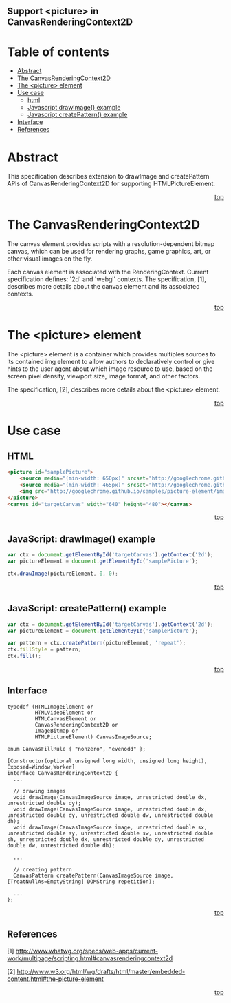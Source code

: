 Support &lt;picture&gt; in CanvasRenderingContext2D
---------------------------------------------------

Table of contents
=================
- <a href="#abstract">Abstract</a>
- <a href="#the-canvasrenderingcontext2d">The CanvasRenderingContext2D</a>
- <a href="#the-picture-element">The &lt;picture&gt; element</a>
- <a href="#use-case">Use case</a>
    - <a href="#html">html<a>
    - <a href="#javascript-drawimage-example">Javascript drawImage() example<a>
    - <a href="#javascript-createpattern-example">Javascript createPattern() example<a>
- <a href="#interface">Interface</a>
- <a href="#references">References</a>

Abstract
========

This specification describes extension to drawImage and createPattern APIs of CanvasRenderingContext2D for supporting HTMLPictureElement.

<p align="right"><a href="#support-picture-in-canvasrenderingcontext2d">top</a></p>

The CanvasRenderingContext2D
============================

The canvas element provides scripts with a resolution-dependent bitmap canvas, which can be used for rendering graphs, game graphics, art, or other visual images on the fly.

Each canvas element is associated with the RenderingContext. Current specification defines: '2d' and 'webgl' contexts. The specification, [1], describes more details about the canvas element and its associated contexts.

<p align="right"><a href="#support-picture-in-canvasrenderingcontext2d">top</a></p>


The &lt;picture&gt; element
===========================

The &lt;picture&gt; element is a container which provides multiples sources to its contained img element to allow authors to declaratively control or give hints to the user agent about which image resource to use, based on the screen pixel density, viewport size, image format, and other factors.

The specification, [2], describes more details about the &lt;picture&gt; element. 

<p align="right"><a href="#support-picture-in-canvasrenderingcontext2d">top</a></p>

Use case
========

HTML
----

```HTML
<picture id="samplePicture">
    <source media="(min-width: 650px)" srcset="http://googlechrome.github.io/samples/picture-element/images/kitten-large.png">
    <source media="(min-width: 465px)" srcset="http://googlechrome.github.io/samples/picture-element/images/kitten-medium.png">
    <img src="http://googlechrome.github.io/samples/picture-element/images/kitten-small.png" alt="a cute kitten">
</picture>
<canvas id="targetCanvas" width="640" height="480"></canvas>
```

<p align="right"><a href="#support-picture-in-canvasrenderingcontext2d">top</a></p>

JavaScript: drawImage() example
-------------------------------

```javascript
var ctx = document.getElementById('targetCanvas').getContext('2d');
var pictureElement = document.getElementById('samplePicture');

ctx.drawImage(pictureElement, 0, 0);
```

<p align="right"><a href="#support-picture-in-canvasrenderingcontext2d">top</a></p>

JavaScript: createPattern() example
-----------------------------------

```javascript
var ctx = document.getElementById('targetCanvas').getContext('2d');
var pictureElement = document.getElementById('samplePicture');

var pattern = ctx.createPattern(pictureElement, 'repeat');
ctx.fillStyle = pattern;
ctx.fill();
```

<p align="right"><a href="#support-picture-in-canvasrenderingcontext2d">top</a></p>

Interface
---------

```idl
typedef (HTMLImageElement or
         HTMLVideoElement or
         HTMLCanvasElement or
         CanvasRenderingContext2D or
         ImageBitmap or
         HTMLPictureElement) CanvasImageSource;
         
enum CanvasFillRule { "nonzero", "evenodd" };

[Constructor(optional unsigned long width, unsigned long height), Exposed=Window,Worker]
interface CanvasRenderingContext2D {
  ...

  // drawing images
  void drawImage(CanvasImageSource image, unrestricted double dx, unrestricted double dy);
  void drawImage(CanvasImageSource image, unrestricted double dx, unrestricted double dy, unrestricted double dw, unrestricted double dh);
  void drawImage(CanvasImageSource image, unrestricted double sx, unrestricted double sy, unrestricted double sw, unrestricted double sh, unrestricted double dx, unrestricted double dy, unrestricted double dw, unrestricted double dh);
  
  ...
  
  // creating pattern
  CanvasPattern createPattern(CanvasImageSource image, [TreatNullAs=EmptyString] DOMString repetition);
  
  ...
};
```

<p align="right"><a href="#support-picture-in-canvasrenderingcontext2d">top</a></p>

References
----------
[1] http://www.whatwg.org/specs/web-apps/current-work/multipage/scripting.html#canvasrenderingcontext2d

[2] http://www.w3.org/html/wg/drafts/html/master/embedded-content.html#the-picture-element

<p align="right"><a href="#support-picture-in-canvasrenderingcontext2d">top</a></p>
